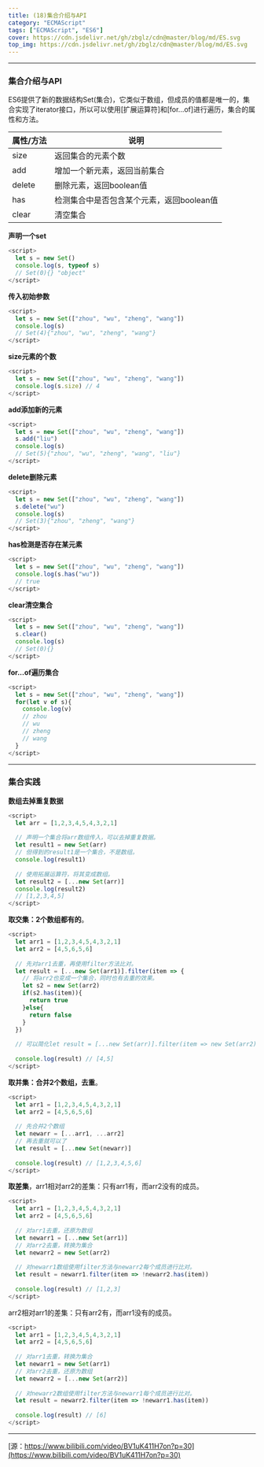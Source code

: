 ```yaml
---
title: (18)集合介绍与API
category: "ECMAScript"
tags: ["ECMAScript", "ES6"]
cover: https://cdn.jsdelivr.net/gh/zbglz/cdn@master/blog/md/ES.svg
top_img: https://cdn.jsdelivr.net/gh/zbglz/cdn@master/blog/md/ES.svg
---
```


***

### 集合介绍与API

ES6提供了新的数据结构Set(集合)，它类似于数组，但成员的值都是唯一的，集合实现了iterator接口，所以可以使用[扩展运算符]和[for...of]进行遍历，集合的属性和方法。

|  属性/方法  |  说明  |
|    ----    |  ---- |
| size | 返回集合的元素个数 |
| add | 增加一个新元素，返回当前集合 |
| delete | 删除元素，返回boolean值 |
| has | 检测集合中是否包含某个元素，返回boolean值 |
| clear | 清空集合 |

**声明一个set**


```js es
<script>
  let s = new Set()
  console.log(s, typeof s)
  // Set(0){} "object"
</script>
```


**传入初始参数**


```js es
<script>
  let s = new Set(["zhou", "wu", "zheng", "wang"])
  console.log(s)
  // Set(4){"zhou", "wu", "zheng", "wang"}
</script>
```


**size元素的个数**


```js es
<script>
  let s = new Set(["zhou", "wu", "zheng", "wang"])
  console.log(s.size) // 4
</script>
```


**add添加新的元素**


```js es
<script>
  let s = new Set(["zhou", "wu", "zheng", "wang"])
  s.add("liu")
  console.log(s)
  // Set(5){"zhou", "wu", "zheng", "wang", "liu"}
</script>
```


**delete删除元素**


```js es
<script>
  let s = new Set(["zhou", "wu", "zheng", "wang"])
  s.delete("wu")
  console.log(s)
  // Set(3){"zhou", "zheng", "wang"}
</script>
```

**has检测是否存在某元素**


```js es
<script>
  let s = new Set(["zhou", "wu", "zheng", "wang"])
  console.log(s.has("wu"))
  // true
</script>
```


**clear清空集合**


```js es
<script>
  let s = new Set(["zhou", "wu", "zheng", "wang"])
  s.clear()
  console.log(s)
  // Set(0){}
</script>
```


**for...of遍历集合**


```js es
<script>
  let s = new Set(["zhou", "wu", "zheng", "wang"])
  for(let v of s){
    console.log(v)
    // zhou
    // wu
    // zheng
    // wang
  }
</script>
```


***

### 集合实践

**数组去掉重复数据**


```js es
<script>
  let arr = [1,2,3,4,5,4,3,2,1]
  
  // 声明一个集合将arr数组传入，可以去掉重复数据。
  let result1 = new Set(arr)
  // 但得到的result1是一个集合，不是数组。
  console.log(result1) 
  
  // 使用拓展运算符，将其变成数组。
  let result2 = [...new Set(arr)]
  console.log(result2) 
  // [1,2,3,4,5]
</script>
```


**取交集：2个数组都有的**。


```js es
<script>
  let arr1 = [1,2,3,4,5,4,3,2,1]
  let arr2 = [4,5,6,5,6]
  
  // 先对arr1去重，再使用filter方法比对。
  let result = [...new Set(arr1)].filter(item => {
    // 将arr2也变成一个集合，同时也有去重的效果。
    let s2 = new Set(arr2)
    if(s2.has(item)){
      return true
    }else{
      return false
    }
  })
  
  // 可以简化let result = [...new Set(arr)].filter(item => new Set(arr2).has(item))
  
  console.log(result) // [4,5]
</script>
```


**取并集：合并2个数组，去重**。


```js es
<script>
  let arr1 = [1,2,3,4,5,4,3,2,1]
  let arr2 = [4,5,6,5,6]
  
  // 先合并2个数组
  let newarr = [...arr1, ...arr2]
  // 再去重就可以了
  let result = [...new Set(newarr)]
  
  console.log(result) // [1,2,3,4,5,6]
</script>
```


**取差集**，arr1相对arr2的差集：只有arr1有，而arr2没有的成员。


```js es
<script>
  let arr1 = [1,2,3,4,5,4,3,2,1]
  let arr2 = [4,5,6,5,6]
  
  // 对arr1去重，还原为数组
  let newarr1 = [...new Set(arr1)]
  // 对arr2去重，转换为集合
  let newarr2 = new Set(arr2)
  
  // 对newarr1数组使用filter方法与newarr2每个成员进行比对。
  let result = newarr1.filter(item => !newarr2.has(item))
  
  console.log(result) // [1,2,3]
</script>
```


arr2相对arr1的差集：只有arr2有，而arr1没有的成员。


```js es
<script>
  let arr1 = [1,2,3,4,5,4,3,2,1]
  let arr2 = [4,5,6,5,6]
  
  // 对arr1去重，转换为集合
  let newarr1 = new Set(arr1)
  // 对arr2去重，还原为数组
  let newarr2 = [...new Set(arr2)]
  
  // 对newarr2数组使用filter方法与newarr1每个成员进行比对。
  let result = newarr2.filter(item => !newarr1.has(item))
  
  console.log(result) // [6]
</script>
```


***

[源：https://www.bilibili.com/video/BV1uK411H7on?p=30](https://www.bilibili.com/video/BV1uK411H7on?p=30)